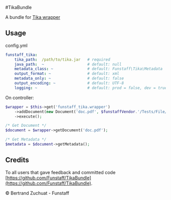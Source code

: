 #TikaBundle

A bundle for [Tika wrapper](https://github.com/Funstaff/Tika)

Usage
-----

config.yml
```yml
funstaff_tika:
    tika_path:  /path/to/tika.jar   # required
    java_path:  ~                   # default: null
    metadata_class: ~               # default: Funstaff\Tika\Metadata
    output_format: ~                # default: xml
    metadata_only: ~                # default: false
    output_encoding: ~              # default: UTF-8
    logging: ~                      # default: prod = false, dev = true
```

On controller:
```php
$wrapper = $this->get('funstaff_tika.wrapper')
    ->addDocument(new Document('doc.pdf', $funstaffVendor.'/Tests/File/test.pdf'))
    ->execute();

/* Get Document */
$document = $wrapper->getDocument('doc.pdf');

/* Get Metadata */
$metadata = $document->getMetadata();
```

Credits
-------
To all users that gave feedback and committed code [https://github.com/Funstaff/TikaBundle](https://github.com/Funstaff/TikaBundle).

© Bertrand Zuchuat - Funstaff